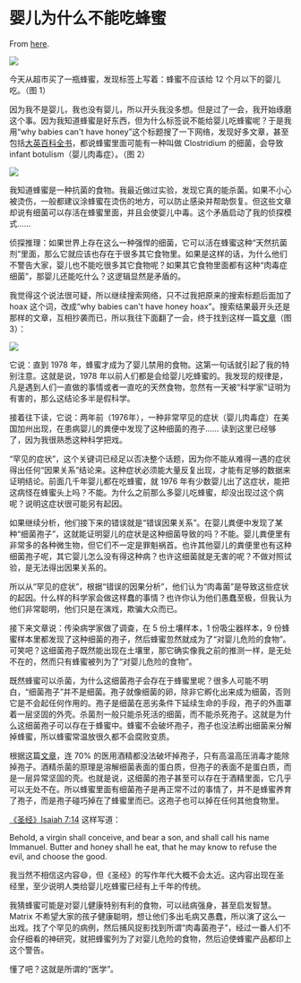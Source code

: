 # 婴儿为什么不能吃蜂蜜

From [here](https://yinwang1.substack.com/p/2df).

![](https://substackcdn.com/image/fetch/w_1456,c_limit,f_auto,q_auto:good,fl_progressive:steep/https%3A%2F%2Fsubstack-post-media.s3.amazonaws.com%2Fpublic%2Fimages%2F962cdc80-99c0-42e0-a46c-35818261c5fb_640x480.jpeg)

今天从超市买了一瓶蜂蜜，发现标签上写着：蜂蜜不应该给 12 个月以下的婴儿吃。（图 1）

<span>因为我不是婴儿，我也没有婴儿，所以开头我没多想。但是过了一会，我开始琢磨这个事。因为我知道蜂蜜是好东西，但为什么标签说不能给婴儿吃蜂蜜呢？于是我用“why babies can't have honey”这个标题搜了一下网络，发现好多文章，甚至包括</span>[大英百科全书](https://www.britannica.com/story/why-shouldnt-babies-eat-honey)<span>，都说蜂蜜里面可能有一种叫做 Clostridium 的细菌，会导致 infant botulism（婴儿肉毒症）。（图 2）</span>

![](https://substackcdn.com/image/fetch/w_1456,c_limit,f_auto,q_auto:good,fl_progressive:steep/https%3A%2F%2Fsubstack-post-media.s3.amazonaws.com%2Fpublic%2Fimages%2F91f9c634-f047-4043-a1b6-58ce1bc54be8_640x437.jpeg)

我知道蜂蜜是一种抗菌的食物。我最近做过实验，发现它真的能杀菌。如果不小心被烫伤，一般都建议涂蜂蜜在烫伤的地方，可以防止感染并帮助恢复。但这些文章却说有细菌可以存活在蜂蜜里面，并且会使婴儿中毒。这个矛盾启动了我的侦探模式……

侦探推理：如果世界上存在这么一种强悍的细菌，它可以活在蜂蜜这种“天然抗菌剂”里面，那么它就应该也存在于很多其它食物里。如果是这样的话，为什么他们不警告大家，婴儿也不能吃很多其它食物呢？如果其它食物里面都有这种“肉毒症细菌”，那婴儿还能吃什么？这逻辑显然是矛盾的。

<span>我觉得这个说法很可疑，所以继续搜索网络，只不过我把原来的搜索标题后面加了 hoax 这个词，改成“why babies can't have honey hoax”。搜索结果最开头还是那样的文章，互相抄袭而已，所以我往下面翻了一会，终于找到这样一篇</span>[文章](https://www.theguardian.com/science/2005/aug/25/health.society)<span>（图 3）：</span>

![](https://substackcdn.com/image/fetch/w_1456,c_limit,f_auto,q_auto:good,fl_progressive:steep/https%3A%2F%2Fsubstack-post-media.s3.amazonaws.com%2Fpublic%2Fimages%2F3e1d1e99-74f0-46d7-aa1f-bfa183cfbae1_640x295.jpeg)

它说：直到 1978 年，蜂蜜才成为了婴儿禁用的食物。这第一句话就引起了我的特别注意。这就是说，1978 年以前人们都是会给婴儿吃蜂蜜的。我发现的规律是，凡是遇到人们一直做的事情或者一直吃的天然食物，忽然有一天被“科学家”证明为有害的，那么这结论多半是假科学。

接着往下读，它说：两年前（1976年），一种非常罕见的症状（婴儿肉毒症）在美国加州出现，在患病婴儿的粪便中发现了这种细菌的孢子…… 读到这里已经够了，因为我很熟悉这种科学把戏。

“罕见的症状”，这个关键词已经足以否决整个话题，因为你不能从难得一遇的症状得出任何“因果关系”结论来。这种症状必须能大量反复出现，才能有足够的数据来证明结论。前面几千年婴儿都在吃蜂蜜，就 1976 年有少数婴儿出了这症状，能把这病怪在蜂蜜头上吗？不能。为什么之前那么多婴儿吃蜂蜜，却没出现过这个病呢？说明这症状很可能另有起因。

如果继续分析，他们接下来的错误就是“错误因果关系”。在婴儿粪便中发现了某种“细菌孢子”，这就能证明婴儿的症状是这种细菌导致的吗？不能。婴儿粪便里有非常多的各种微生物，但它们不一定是罪魁祸首。也许其他婴儿的粪便里也有这种细菌孢子呢，其它婴儿怎么没有得这种病？也许这细菌就是无害的呢？不做对照试验，是无法得出因果关系的。

所以从“罕见的症状”，根据“错误的因果分析”，他们认为“肉毒菌”是导致这些症状的起因。什么样的科学家会做这样蠢的事情？也许你认为他们愚蠢至极，但我认为他们非常聪明，他们只是在演戏，欺骗大众而已。

接下来文章说：传染病学家做了调查，在 5 份土壤样本，1 份吸尘器样本，9 份蜂蜜样本里都发现了这种细菌的孢子，然后蜂蜜忽然就成为了“对婴儿危险的食物”。可笑吧？这细菌孢子既然能出现在土壤里，那它确实像我之前的推测一样，是无处不在的，然而只有蜂蜜被列为了“对婴儿危险的食物”。

既然蜂蜜可以杀菌，为什么这细菌孢子会存在于蜂蜜里呢？很多人可能不明白，“细菌孢子”并不是细菌。孢子就像细菌的卵，除非它孵化出来成为细菌，否则它是不会起任何作用的。孢子是细菌在恶劣条件下延续生命的手段，孢子的外面罩着一层坚固的外壳。杀菌剂一般只能杀死活的细菌，而不能杀死孢子。这就是为什么这细菌孢子可以存在于蜂蜜中。蜂蜜不会破坏孢子，孢子也没法孵出细菌来分解掉蜂蜜，所以蜂蜜常温放很久都不会腐败变质。

<span>根据这篇</span>[文章](https://scienceoxygen.com/can-spores-be-killed-by-alcohol)<span>，连 70% 的医用酒精都没法破坏掉孢子，只有高温高压消毒才能除掉孢子。酒精杀菌的原理是溶解细菌表面的蛋白质，但孢子的表面不是蛋白质，而是一层异常坚固的壳。也就是说，这细菌的孢子甚至可以存在于酒精里面，它几乎可以无处不在。所以蜂蜜里面有细菌孢子是再正常不过的事情了，并不是蜂蜜养育了孢子，而是孢子碰巧掉在了蜂蜜里而已。这孢子也可以掉在任何其他食物里。</span>

[《圣经》Isaiah 7:14](https://www.biblegateway.com/passage/?search=Isaiah%207&version=KJV) <span>这样写道：</span>

Behold, a virgin shall conceive, and bear a son, and shall call his name Immanuel. Butter and honey shall he eat, that he may know to refuse the evil, and choose the good.

我当然不相信这内容😄，但《圣经》的写作年代大概不会太近。这内容出现在圣经里，至少说明人类给婴儿吃蜂蜜已经有上千年的传统。

我猜蜂蜜可能是对婴儿健康特别有利的食物，可以祛病强身，甚至启发智慧。Matrix 不希望大家的孩子健康聪明，想让他们多出毛病又愚蠢，所以演了这么一出戏。找了个罕见的病例，然后捕风捉影找到所谓“肉毒菌孢子”，经过一番人们不会仔细看的神研究，就把蜂蜜列为了对婴儿危险的食物，然后迫使蜂蜜产品都印上这个警告。

懂了吧？这就是所谓的“医学”。
